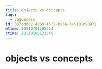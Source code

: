 ```yaml
---
title: objects vs concepts
tags:
  - vagueness
id: 557cddd2-4269-4532-b93a-7a5101d98872
mtime: 20210701195621
ctime: 20210106121546
---
```


# objects vs concepts

